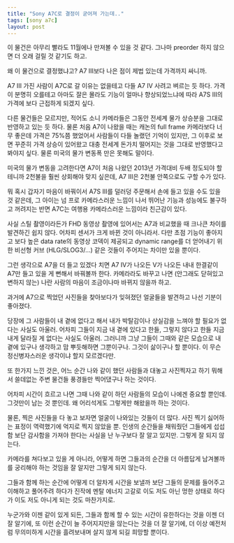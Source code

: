 ```yaml
---
title: "Sony A7C로 결정이 굳어져 가는데.."
tags: [sony a7c]
layout: post
---
```


이 물건은 아무리 빨라도 11월에나 만져볼 수 있을 것 같다. 그나마 preorder 하지 않으면 더 오래 걸릴 것 같기도 하고. 

왜 이 물건으로 결정했냐고? A7 III보다 나은 점이 제법 있는데 가격까지 싸니까.

A7 III 가진 사람이 A7C로 갈 이유는 없을테고 다들 A7 IV 사려고 벼르는 듯 하다. 가격이 분명히 오를테고 아마도 잘은 몰라도 기능이 얼마나 향상되었느냐에 따라 A7S III의 가격에 보다 근접하게 되겠지 싶다. 

다른 물건들은 모르지만, 적어도 소니 카메라들은 그동안 전세계 물가 상승분을 그대로 반영하고 있는 듯 하다. 물론 처음 A7이 나왔을 때는 캐논의 full frame 카메라보다 너무 좋은데 가격은 75%쯤 했었어서 사람들이 다들 놀랬던 기억이 있지만, 그 이후로 보면 꾸준히 가격 상승이 있어왔고 대충 전세계 돈가치 떨어지는 것을 그대로 반영했다고 봐야지 싶다. 물론 미국의 물가 변동폭 만은 못해도 말이다. 

미국의 물가 변동을 고려한다면 A7이 처음 나왔던 2013년 가격대비 두배 정도되야 할테니까 2천불을 훨씬 상회해야 맞지 싶은데, A7 III은 2천불 안쪽으로도 구할 수가 있다. 

뭐 혹시 갑자기 마음이 바꿔이서 A7S III를 덜러덩 주문해서 손에 들고 있을 수도 있을 것 같은데, 그 아이는 넘 프로 카메라스러운 느낌이 나서 뛰어난 기능과 성능에도 불구하고 꺼려지는 반면 A7C는 여행용 카메라스러운 느낌이라 친근감이 있다.

사실 스틸 촬영이라든가 FHD 동영상 촬영에 있어서는 A7과 비교했을 때 크나큰 차이를 발견하긴 쉽지 않다. 어차피 센서가 크게 바뀐 것이 아니라서. 다만 초점 기능이 좋아지고 보다 높은 data rate의 동영상 코덱이 제공되고 dynamic range를 더 얻어내기 위한 비선형 커브 (HLG/SLOG3/...) 같은 것들이 주어지는 차이만 있을 뿐이다. 

그런 생각으로 A7을 더 들고 있겠다 치면 A7 IV가 나오든 V가 나오든 내내 한결같이 A7만 들고 있을 게 뻔해서 바꿔볼까 한다. 카메라라도 바꾸고 나면 (안그래도 닫혀있고 변하지 않는) 나란 사람의 마음이 조금이나마 바뀌지 않을까 하고.

과거에 A7으로 찍었던 사진들을 찾아보다가 잊혀졌던 얼굴들을 발견하고 나선 기분이 좋아졌다. 

당장에 그 사람들이 내 곁에 없다고 해서 내가 박탈감이나 상실감을 느껴야 할 필요가 없다는 사실도 아울러. 어차피 그들이 지금 내 곁에 있다고 한들, 그렇지 않다고 한들 지금 내게 달라질 게 없다는 사실도 아울러. 그러니까 그냥 그들이 그때와 같은 모습으로 내 곁에 있구나 생각하고 맘 뿌듯해하면 그뿐이구나. 그것이 삶이구나 할 뿐이다. 이 무슨 정신병자스러운 생각이냐 할지 모르겠다만.

또 한가지 느낀 것은, 어느 순간 나와 같이 했던 사람들과 대놓고 사진찍자고 하기 뭐해서 쓸데없는 주변 물건들 풍경들만 찍어댔구나 하는 것이다. 

어차피 시간이 흐르고 나면 그때 나와 같이 하던 사람들의 모습이 나에겐 중요할 뿐인데. 그것만이 남는 것 뿐인데. 왜 어리석게도 그렇게만 해왔을까 하는 것이다.

물론, 찍은 사진들을 다 놓고 보자면 얼굴이 나와있는 것들이 더 많다. 사진 찍기 싫어하는 표정이 역력했기에 억지로 찍지 않았을 뿐. 인생의 순간들을 채워줬던 그들에게 섭섭함 보단 감사함을 가져야 한다는 사실을 난 누구보다 잘 알고 있지만. 그렇게 잘 되지 않는다. 

카메라를 쳐다보고 있을 게 아니라, 어떻게 하면 그들과의 순간을 더 아름답게 남겨볼까를 궁리해야 하는 것임을 잘 알지만 그렇게 되지 않는다.

그들과 함께 하는 순간에 어떻게 더 알차게 시간을 보낼까 보단 그들의 문제를 들어주고 이해하고 풀어주려 하다가 진작에 멘탈 에너지 고갈로 이도 저도 아닌 멍한 상태로 하다가 이도 저도 아니게 되는 것도 마찬가지로.

누군가와 이젠 같이 있게 되든, 그들과 함께 할 수 있는 시간이 유한하다는 것을 이젠 더 잘 알기에, 또 이런 순간이 늘 주어지지만을 않는다는 것을 더 잘 알기에,  더 이상 예전처럼 무의미하게 시간을 흘려보내며 살지 않게 되길 희망할 뿐이다. 
